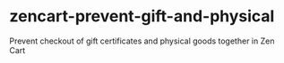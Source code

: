 # zencart-prevent-gift-and-physical
Prevent checkout of gift certificates and physical goods together in Zen Cart
